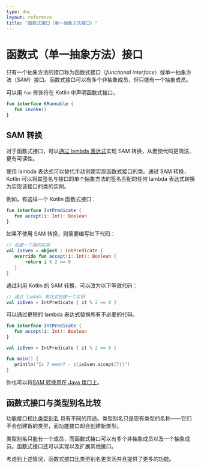 ```yaml
---
type: doc
layout: reference
title: "函数式接口（单一抽象方法接口）"
---
```


# 函数式（单一抽象方法）接口

只有一个抽象方法的接口称为函数式接口（_functional interface_）或单一抽象方法（_SAM_）接口。函数式接口可以有多个非抽象成员，但只能有一个抽象成员。

可以用 `fun` 修饰符在 Kotlin 中声明函数式接口。

<div class="sample" markdown="1" theme="idea" data-highlight-only>

```kotlin
fun interface KRunnable {
   fun invoke()
}
```

</div>

## SAM 转换

对于函数式接口，可以[通过 lambda 表达式](lambdas.html#lambda-expressions-and-anonymous-functions)实现 SAM 转换，从而使代码更简洁、更有可读性。

使用 lambda 表达式可以替代手动创建实现函数式接口的类。通过 SAM 转换， Kotlin 可以将其签名与接口的单个抽象方法的签名匹配的任何 lambda 表达式转换为实现该接口的类的实例。

例如，有这样一个 Kotlin 函数式接口：

<div class="sample" markdown="1" theme="idea" data-highlight-only>

```kotlin
fun interface IntPredicate {
   fun accept(i: Int): Boolean
}
```

</div>

如果不使用 SAM 转换，则需要编写如下代码：

<div class="sample" markdown="1" theme="idea" data-highlight-only>

```kotlin
// 创建一个类的实例
val isEven = object : IntPredicate {
   override fun accept(i: Int): Boolean {
       return i % 2 == 0
   }
}
```

</div>

通过利用 Kotlin 的 SAM 转换，可以改为以下等效代码：

<div class="sample" markdown="1" theme="idea" data-highlight-only>

```kotlin
// 通过 lambda 表达式创建一个实例
val isEven = IntPredicate { it % 2 == 0 }
```

</div>

可以通过更短的 lambda 表达式替换所有不必要的代码。

<div class="sample" markdown="1" theme="idea" data-min-compiler-version="1.4-M1">

```kotlin
fun interface IntPredicate {
   fun accept(i: Int): Boolean
}

val isEven = IntPredicate { it % 2 == 0 }

fun main() {
   println("Is 7 even? - ${isEven.accept(7)}")
}
```

</div>

你也可以将[SAM 转换用在 Java 接口上](java-interop.html#sam-conversions)。

## 函数式接口与类型别名比较

功能接口相比[类型别名](type-aliases.html) 具有不同的用途。类型别名只是现有类型的名称——它们不会创建新的类型，而功能接口却会创建新类型。

类型别名只能有一个成员，而函数式接口可以有多个非抽象成员以及一个抽象成员。函数式接口还可以实现以及扩展其他接口。

考虑到上述情况，函数式接口比类型别名更灵活并且提供了更多的功能。
